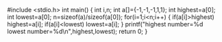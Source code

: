 #include <stdio.h>
int main()
{
    int i,n;
    int a[]={-1,-1,-1,1,1};
    int highest=a[0];
    int lowest=a[0];
    n=sizeof(a)/sizeof(a[0]);
    for(i=1;i<n;i++)
    {
        if(a[i]>highest)
        highest=a[i];
        if(a[i]<lowest)
        lowest=a[i];
    }
    printf("highest number=%d lowest number=%d\n",highest,lowest);
    return 0;
}
